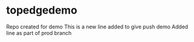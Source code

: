 # topedgedemo
Repo created for demo
This is a new line added to give push demo
Added line as part of prod branch
